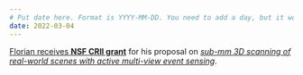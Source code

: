```yaml
---
# Put date here. Format is YYYY-MM-DD. You need to add a day, but it won't display.
date: 2022-03-04
---
```

[Florian receives **NSF CRII grant**](https://www.mccormick.northwestern.edu/electrical-computer/news-events/news/articles/2022/florian-willomitzer-receives-nsf-crii-grant.html) for his proposal on [*sub-mm 3D scanning of real-world scenes with active multi-view event sensing*](https://www.nsf.gov/awardsearch/showAward?AWD_ID=2153516&HistoricalAwards=false).
